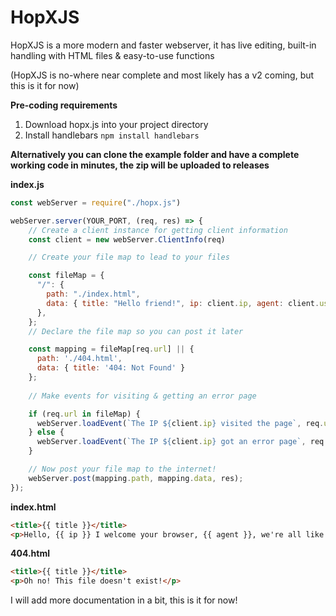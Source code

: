 # HopXJS
HopXJS is a more modern and faster webserver, it has live editing, built-in handling with HTML files &amp; easy-to-use functions

(HopXJS is no-where near complete and most likely has a v2 coming, but this is it for now)

**Pre-coding requirements**

1) Download hopx.js into your project directory
2) Install handlebars `npm install handlebars`

**Alternatively you can clone the example folder and have a complete working code in minutes, the zip will be uploaded to releases**

**index.js**

```js
const webServer = require("./hopx.js")

webServer.server(YOUR_PORT, (req, res) => {
    // Create a client instance for getting client information
    const client = new webServer.ClientInfo(req)

    // Create your file map to lead to your files

    const fileMap = {
      "/": {
        path: "./index.html",
        data: { title: "Hello friend!", ip: client.ip, agent: client.userAgent }
      },
    };
    // Declare the file map so you can post it later

    const mapping = fileMap[req.url] || {
      path: './404.html',
      data: { title: '404: Not Found' }
    };
    
    // Make events for visiting & getting an error page

    if (req.url in fileMap) {
      webServer.loadEvent(`The IP ${client.ip} visited the page`, req.url);
    } else {
      webServer.loadEvent(`The IP ${client.ip} got an error page`, req.url);
    }

    // Now post your file map to the internet!
    webServer.post(mapping.path, mapping.data, res);
});

```

**index.html**
```html
<title>{{ title }}</title>
<p>Hello, {{ ip }} I welcome your browser, {{ agent }}, we're all like family!<p>

```

**404.html**
```html
<title>{{ title }}</title>
<p>Oh no! This file doesn't exist!</p>
```

I will add more documentation in a bit, this is it for now!
